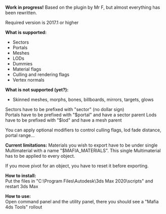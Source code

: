 **Work in progress!** Based on the plugin by Mr F, but almost everything has been rewritten.

Required version is 2017.1 or higher


**What is supported:**
- Sectors
- Portals
- Meshes
- LODs
- Dummies
- Material flags
- Culling and rendering flags
- Vertex normals

**What is not supported (yet?):**
- Skinned meshes, morphs, bones, billboards, mirrors, targets, glows


Sectors have to be prefixed with "sector" (no dollar sign)  
Portals have to be prefixed with "$portal" and have a sector parent  
Lods have to be prefixed with "$lod" and have a mesh parent

You can apply optional modifiers to control culling flags, lod fade distance, portal range...

**Current limitations:** Materials you wish to export have to be under single Multimaterial with a name "$MAFIA_MATERIALS". This single Multimaterial has to be applied to every object.

If you move pivot for an object, you have to reset it before exporting.

**How to install:**  
Put the files in "C:\Program Files\Autodesk\3ds Max 2020\scripts" and restart 3ds Max

**How to use:**  
Open command panel and the utility panel, there you should see a "Mafia 4ds Tools" rollout